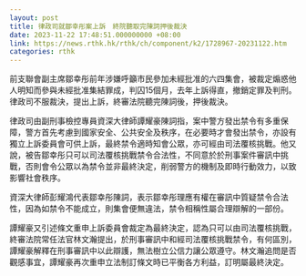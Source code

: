 ```yaml
---
layout: post
title: 律政司就鄒幸彤案上訴　終院聽取完陳詞押後裁決
date: 2023-11-22 17:48:51.000000000 +08:00
link: https://news.rthk.hk/rthk/ch/component/k2/1728967-20231122.htm
categories: rthk
---
```


前支聯會副主席鄒幸彤前年涉嫌呼籲市民參加未經批准的六四集會，被裁定煽惑他人明知而參與未經批准集結罪成，判囚15個月，去年上訴得直，撤銷定罪及判刑。律政司不服裁決，提出上訴，終審法院聽完陳詞後，押後裁決。

律政司由副刑事檢控專員資深大律師譚耀豪陳詞指，案中警方發出禁令有多重保障，警方首先考慮到國家安全、公共安全及秩序，在必要時才會發出禁令，亦設有獨立上訴委員會可供上訴，最終禁令適時知會公眾，亦可經由司法覆核挑戰。他又說，被告鄒幸彤只可以司法覆核挑戰禁令合法性，不同意於於刑事案件審訊中挑戰，否則會令公眾以為禁令並非最終決定，削弱警方的機制及即時行動效力，以致影響社會秩序。

資深大律師彭耀鴻代表鄒幸彤陳詞，表示鄒幸彤理應有權在審訊中質疑禁令合法性，因為如禁令不能成立，則集會便無違法，禁令相稱性屬合理辯解的一部份。

譚耀豪又引述條文重申上訴委員會裁定為最終決定，認為只可以由司法覆核挑戰，終審法院常任法官林文瀚提出，於刑事審訊中和經司法覆核挑戰禁令，有何區別，譚耀豪解釋在刑事審訊中以此辯護，無法樹立公信力讓公眾遵守。林文瀚追問是否觀感事宜，譚耀豪再次重申立法制訂條文時已平衡各方利益，訂明屬最終決定。

